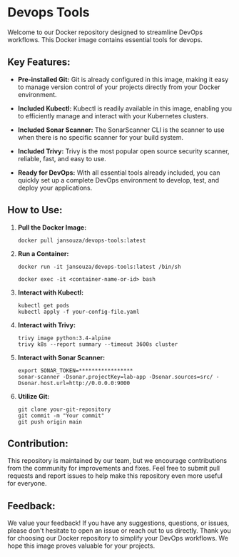 # Devops Tools

Welcome to our Docker repository designed to streamline DevOps workflows. 
This Docker image contains essential tools for devops.

## Key Features:

- **Pre-installed Git:** Git is already configured in this image, making it easy to manage version control of your projects directly from your Docker environment.

- **Included Kubectl:** Kubectl is readily available in this image, enabling you to efficiently manage and interact with your Kubernetes clusters.

- **Included Sonar Scanner:** The SonarScanner CLI is the scanner to use when there is no specific scanner for your build system.

- **Included Trivy:** Trivy is the most popular open source security scanner, reliable, fast, and easy to use.

- **Ready for DevOps:** With all essential tools already included, you can quickly set up a complete DevOps environment to develop, test, and deploy your applications.

## How to Use:

1. **Pull the Docker Image:**
    ```
    docker pull jansouza/devops-tools:latest
    ```

2. **Run a Container:**
    ```
    docker run -it jansouza/devops-tools:latest /bin/sh

    docker exec -it <container-name-or-id> bash
    ```

3. **Interact with Kubectl:**
    ```
    kubectl get pods
    kubectl apply -f your-config-file.yaml
    ```

4. **Interact with Trivy:**
    ```
    trivy image python:3.4-alpine
    trivy k8s --report summary --timeout 3600s cluster
    ```

5. **Interact with Sonar Scanner:**
    ```
    export SONAR_TOKEN=*****************
    sonar-scanner -Dsonar.projectKey=lab-app -Dsonar.sources=src/ -Dsonar.host.url=http://0.0.0.0:9000
    ```

6. **Utilize Git:**
    ```
    git clone your-git-repository
    git commit -m "Your commit"
    git push origin main
    ```

## Contribution:

This repository is maintained by our team, but we encourage contributions from the community for improvements and fixes. Feel free to submit pull requests and report issues to help make this repository even more useful for everyone.


## Feedback:

We value your feedback! If you have any suggestions, questions, or issues, please don't hesitate to open an issue or reach out to us directly.
Thank you for choosing our Docker repository to simplify your DevOps workflows. We hope this image proves valuable for your projects.